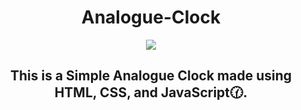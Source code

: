 <h1 align="center">Analogue-Clock</h1>
<p align="center"><img src="https://user-images.githubusercontent.com/83356926/131539028-4eba4544-04b2-4733-8a9b-eed40aa345ab.png"></p>
<h2 align="center">This is a Simple Analogue Clock made using HTML, CSS, and JavaScript🕜.</h2>

